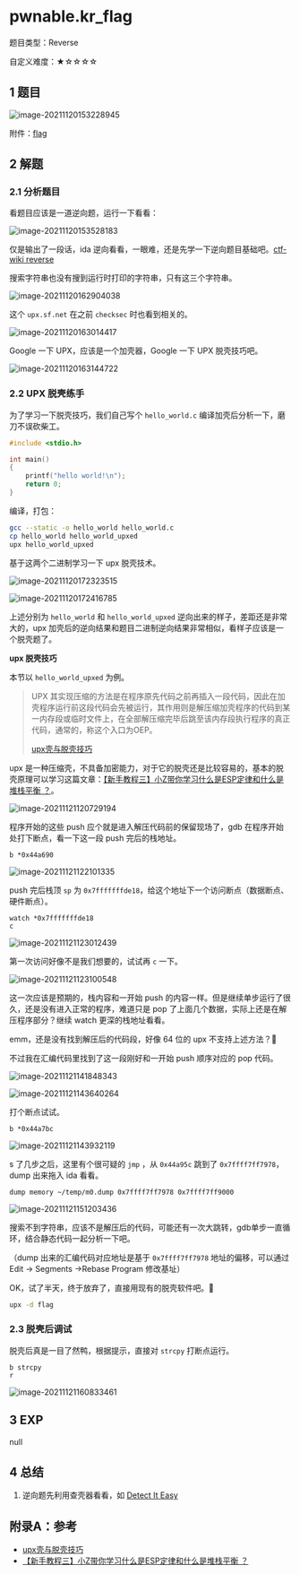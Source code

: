 # pwnable.kr_flag

题目类型：Reverse

自定义难度：★☆☆☆☆

## 1 题目

![image-20211120153228945](pwnable.kr_flag.assets/image-20211120153228945.png)

附件：[flag](pwnable.kr_flag.assets/flag)

## 2 解题

### 2.1 分析题目

看题目应该是一道逆向题，运行一下看看：

![image-20211120153528183](pwnable.kr_flag.assets/image-20211120153528183.png)

仅是输出了一段话，ida 逆向看看，一眼难，还是先学一下逆向题目基础吧。[ctf-wiki reverse](https://ctf-wiki.org/reverse/introduction/)

搜索字符串也没有搜到运行时打印的字符串，只有这三个字符串。

![image-20211120162904038](pwnable.kr_flag.assets/image-20211120162904038.png)

这个 `upx.sf.net` 在之前 `checksec` 时也看到相关的。

![image-20211120163014417](pwnable.kr_flag.assets/image-20211120163014417.png)

Google 一下 UPX，应该是一个加壳器，Google 一下 UPX 脱壳技巧吧。

![image-20211120163144722](pwnable.kr_flag.assets/image-20211120163144722.png)

### 2.2 UPX 脱壳练手

为了学习一下脱壳技巧，我们自己写个 `hello_world.c` 编译加壳后分析一下，磨刀不误砍柴工。

```c
#include <stdio.h>

int main()
{
    printf("hello world!\n");
    return 0;
}
```

编译，打包：

```bash
gcc --static -o hello_world hello_world.c
cp hello_world hello_world_upxed
upx hello_world_upxed
```

基于这两个二进制学习一下 upx 脱壳技术。

![image-20211120172323515](pwnable.kr_flag.assets/image-20211120172323515.png)

![image-20211120172416785](pwnable.kr_flag.assets/image-20211120172416785.png)

上述分别为 `hello_world` 和 `hello_world_upxed` 逆向出来的样子，差距还是非常大的，upx 加壳后的逆向结果和题目二进制逆向结果非常相似，看样子应该是一个脱壳题了。

**upx 脱壳技巧**

本节以 `hello_world_upxed` 为例。

> UPX 其实现压缩的方法是在程序原先代码之前再插入一段代码，因此在加壳程序运行前这段代码会先被运行，其作用则是解压缩加壳程序的代码到某一内存段或临时文件上，在全部解压缩完毕后跳至该内存段执行程序的真正代码，通常的，称这个入口为OEP。
>
> [upx壳与脱壳技巧](http://www.qfrost.com/CTF/upx/)

upx 是一种压缩壳，不具备加密能力，对于它的脱壳还是比较容易的，基本的脱壳原理可以学习这篇文章：[【新手教程三】小Z带你学习什么是ESP定律和什么是堆栈平衡 ？](https://www.52pojie.cn/thread-394116-1-1.html)。

![image-20211121120729194](pwnable.kr_flag.assets/image-20211121120729194.png)

程序开始的这些 push 应个就是进入解压代码前的保留现场了，gdb 在程序开始处打下断点，看一下这一段 push 完后的栈地址。

```text
b *0x44a690
```

![image-20211121122101335](pwnable.kr_flag.assets/image-20211121122101335.png)

push 完后栈顶 `sp` 为 `0x7fffffffde18`，给这个地址下一个访问断点（数据断点、硬件断点）。

```text
watch *0x7fffffffde18
c
```

![image-20211121123012439](pwnable.kr_flag.assets/image-20211121123012439.png)

第一次访问好像不是我们想要的，试试再 `c` 一下。	

![image-20211121123100548](pwnable.kr_flag.assets/image-20211121123100548.png)

这一次应该是预期的，栈内容和一开始 push 的内容一样。但是继续单步运行了很久，还是没有进入正常的程序，难道只是 pop 了上面几个数据，实际上还是在解压程序部分？继续 watch 更深的栈地址看看。

emm，还是没有找到解压后的代码段，好像 64 位的 upx 不支持上述方法？🤡

不过我在汇编代码里找到了这一段刚好和一开始 push 顺序对应的 pop 代码。

![image-20211121141848343](pwnable.kr_flag.assets/image-20211121141848343.png)

![image-20211121143640264](pwnable.kr_flag.assets/image-20211121143640264.png)

打个断点试试。

```text
b *0x44a7bc
```

![image-20211121143932119](pwnable.kr_flag.assets/image-20211121143932119.png)

s 了几步之后，这里有个很可疑的 `jmp` ，从 `0x44a95c` 跳到了 `0x7ffff7ff7978`，dump 出来拖入 ida 看看。

```text
dump memory ~/temp/m0.dump 0x7ffff7ff7978 0x7ffff7ff9000
```

![image-20211121151203436](pwnable.kr_flag.assets/image-20211121151203436.png)

搜索不到字符串，应该不是解压后的代码，可能还有一次大跳转，gdb单步一直循环，结合静态代码一起分析一下吧。

（dump 出来的汇编代码对应地址是基于 `0x7ffff7ff7978` 地址的偏移，可以通过 Edit -> Segments ->Rebase Program 修改基址）

OK，试了半天，终于放弃了，直接用现有的脱壳软件吧。🤗

```bash
upx -d flag
```

### 2.3 脱壳后调试

脱壳后真是一目了然鸭，根据提示，直接对 `strcpy` 打断点运行。

```text
b strcpy
r
```

![image-20211121160833461](pwnable.kr_flag.assets/image-20211121160833461.png)

## 3 EXP

null

## 4 总结

1. 逆向题先利用查壳器看看，如 [Detect It Easy](https://github.com/horsicq/Detect-It-Easy)

## 附录A：参考

- [upx壳与脱壳技巧](http://www.qfrost.com/CTF/upx/)
- [【新手教程三】小Z带你学习什么是ESP定律和什么是堆栈平衡 ？](https://www.52pojie.cn/thread-394116-1-1.html)